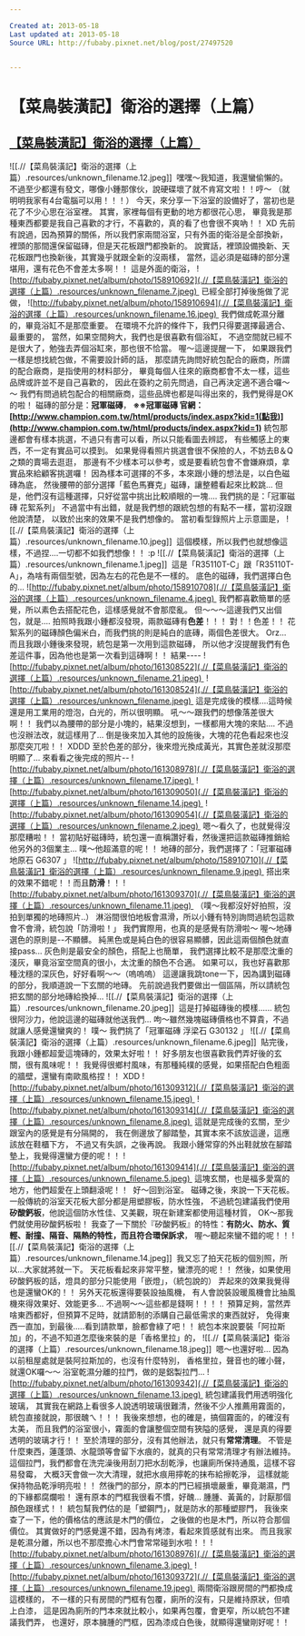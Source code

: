 ```yaml
---

Created at: 2013-05-18
Last updated at: 2013-05-18
Source URL: http://fubaby.pixnet.net/blog/post/27497520


---
```


# 【菜鳥裝潢記】衛浴的選擇（上篇）


## [【菜鳥裝潢記】衛浴的選擇（上篇）](http://fubaby.pixnet.net/blog/post/27497520)
	

![[.//【菜鳥裝潢記】衛浴的選擇（上篇）.resources/unknown_filename.12.jpeg]] 
嘿嘿～我知道，我還蠻偷懶的。
不過至少都還有發文，哪像小鍾那傢伙，說硬碟壞了就不肯寫文啦！！哼～
（就明明我家有4台電腦可以用！！！）
今天，來分享一下浴室的設備好了，當初也是花了不少心思在浴室裡。
其實，家裡每個有更動的地方都很花心思，
畢竟我是那種東西都要是我自己喜歡的才行，不喜歡的，真的看了也會很不爽吶！！ XD
先前有說過，因為預算的關係，所以我們家兩間浴室，只有外面的衛浴是全部換新，
裡頭的那間還保留磁磚，但是天花板跟門都換新的。
說實話，裡頭設備換新、天花板跟門也換新後，其實幾乎就跟全新的沒兩樣，
當然，這必須是磁磚的部分還堪用，還有花色不會差太多啊！！
這是外面的衛浴，
![http://fubaby.pixnet.net/album/photo/158910692](.//【菜鳥裝潢記】衛浴的選擇（上篇）.resources/unknown_filename.7.jpeg) 
已經全部打掉後施做了泥做，
![http://fubaby.pixnet.net/album/photo/158910694](.//【菜鳥裝潢記】衛浴的選擇（上篇）.resources/unknown_filename.16.jpeg) 
我們做成乾濕分離的，畢竟浴缸不是那麼重要。
在環境不允許的條件下，我們只得要選擇最適合、最重要的，
當然，如果空間夠大，我們也是很喜歡有個浴缸，
不過空間就已經不是很大了，勉強去弄個浴缸來，那也很不恰當。
喔～這邊提醒一下，
如果跟我們一樣是想找統包做，不需要設計師的話，
那麼請先詢問好統包配合的廠商，所謂的配合廠商，是指使用的材料部分，
畢竟每個人往來的廠商都會不太一樣，這些品牌或許並不是自己喜歡的，
因此在簽約之前先問過，自己再決定適不適合囉～～
我們有問過統包配合的相關廠商，這些品牌也都是叫得出來的，我們覺得是OK的啦！
磁磚的部分是：**冠軍磁磚**，
**※※冠軍磁磚 官網：[http://www.champion.com.tw/html/products/index.aspx?kid=1(點我)](http://www.champion.com.tw/html/products/index.aspx?kid=1)**
統包那邊都會有樣本挑選，不過只有書可以看，所以只能看圖去辨認，
有些觸感上的東西，不一定有實品可以摸到。
如果覺得看照片挑選會很不保險的人，不妨去B＆Q之類的賣場去逛逛，
那邊有不少樣本可以參考，或是要看統包會不會嫌麻煩，拿實品來給顧客挑選囉！
因為樣本可選擇的不多，本來跟小鍾的想法是，以白色磁磚為底，
然後腰帶的部分選擇「藍色馬賽克」磁磚，讓整體看起來比較跳...
但是，他們沒有這種選擇，只好從當中挑出比較順眼的一塊....
我們挑的是：「冠軍磁磚 花絮系列」
不過當中有出錯，就是我們想的跟統包想的有點不一樣，當初沒跟他說清楚，
以致於出來的效果不是我們想像的。
當初看型錄照片上示意圖是，
![[.//【菜鳥裝潢記】衛浴的選擇（上篇）.resources/unknown_filename.10.jpeg]] 
這個模樣，所以我們也就想像這樣，不過捏....一切都不如我們想像！！ :p
![[.//【菜鳥裝潢記】衛浴的選擇（上篇）.resources/unknown_filename.1.jpeg]] 
這是「R35110T-C」跟「R35110T-A」，為啥有兩個型號，因為左右的花色是不一樣的。
底色的磁磚，我們選擇白色的...
![http://fubaby.pixnet.net/album/photo/158910708](.//【菜鳥裝潢記】衛浴的選擇（上篇）.resources/unknown_filename.4.jpeg) 
我們都喜歡簡單的感覺，所以素色去搭配花色，這樣感覺就不會那麼亂。
但～～～這邊我們又出個包，就是....
拍照時我跟小鍾都沒發現，兩款磁磚有**色差**！！！
對！！色差！！
花絮系列的磁磚顏色偏米白，而我們挑的則是純白的底磚，兩個色差很大。 Orz...
而且我跟小鍾後來發現，統包是第一次用到這款磁磚，
所以他才沒提醒我們有色差這件事，因為他也是第一次看到這磚啊！！
結果----
![http://fubaby.pixnet.net/album/photo/161308522](.//【菜鳥裝潢記】衛浴的選擇（上篇）.resources/unknown_filename.21.jpeg) 
![http://fubaby.pixnet.net/album/photo/161308524](.//【菜鳥裝潢記】衛浴的選擇（上篇）.resources/unknown_filename.jpeg) 
這是完成後的模樣....這時候還是用工業用的燈泡，白光的，所以很明顯。
吼～～跟我們的想像落差很大啊！！
我們以為腰帶的部分是小塊的，結果沒想到，一樣都用大塊的來貼....
不過也沒辦法改，就這樣用了...
倒是後來加入其他的設施後，大塊的花色看起來也沒那麼突兀啦！！ XDDD
至於色差的部分，後來燈光換成黃光，其實色差就沒那麼明顯了...
來看看之後完成的照片--
![http://fubaby.pixnet.net/album/photo/161308978](.//【菜鳥裝潢記】衛浴的選擇（上篇）.resources/unknown_filename.17.jpeg) 
![http://fubaby.pixnet.net/album/photo/161309050](.//【菜鳥裝潢記】衛浴的選擇（上篇）.resources/unknown_filename.14.jpeg) 
![http://fubaby.pixnet.net/album/photo/161309054](.//【菜鳥裝潢記】衛浴的選擇（上篇）.resources/unknown_filename.2.jpeg) 
嗯～看久了，也就覺得沒那麼糟啦！！
當初貼好磁磚時，統包還一直稱讚好看，然後還把這款磁磚推銷給他另外的3個業主...
噗～他超滿意的呢！！
地磚的部分，我們選擇了：「冠軍磁磚 地原石 G6307 」
![http://fubaby.pixnet.net/album/photo/158910710](.//【菜鳥裝潢記】衛浴的選擇（上篇）.resources/unknown_filename.9.jpeg) 
搭出來的效果不錯呢！！而且**防滑**！！
![http://fubaby.pixnet.net/album/photo/161309370](.//【菜鳥裝潢記】衛浴的選擇（上篇）.resources/unknown_filename.11.jpeg) 
（噗～我都沒好好拍照，沒拍到單獨的地磚照片..）
淋浴間很怕地板會濕滑，所以小鍾有特別詢問過統包這款會不會滑，統包說「防滑啦！」
我們實際用，也真的是感覺有防滑啦～
喔～地磚選色的原則是--不顯髒。
純黑色或是純白色的很容易顯髒，因此這兩個顏色就直接pass...
灰色則是最安全的顏色，搭配上也簡單，
我們選擇比較不是那麼沈重的淺灰，畢竟浴室空間真的很小，太沈重的顏色不合適。
如果可以，我也好喜歡那種沈穩的深灰色，好好看啊～～（嗚嗚嗚）
這邊讓我跳tone一下，因為講到磁磚的部分，我順道說一下玄關的地磚。
先前說過我們要做出一個區隔，所以請統包把玄關的部分地磚給換掉...
![[.//【菜鳥裝潢記】衛浴的選擇（上篇）.resources/unknown_filename.20.jpeg]] 
這是打掉磁磚後的模樣......
統包很阿沙力，他說這邊的磁磚就他送我們...
呴～雖然幾塊磁磚價格也不算貴，不過就讓人感覺還蠻爽的！ 噗～
我們挑了「冠軍磁磚 浮梁石 G30132 」
![[.//【菜鳥裝潢記】衛浴的選擇（上篇）.resources/unknown_filename.6.jpeg]] 
貼完後，我跟小鍾都超愛這塊磚的，效果太好啦！！
好多朋友也很喜歡我們弄好後的玄關，很有風味呢！！
我覺得很鄉村風味，有那種純樸的感覺，如果搭配白色粗面的牆壁，還蠻有南歐風格捏！！ XDD
![http://fubaby.pixnet.net/album/photo/161309312](.//【菜鳥裝潢記】衛浴的選擇（上篇）.resources/unknown_filename.15.jpeg) 
![http://fubaby.pixnet.net/album/photo/161309314](.//【菜鳥裝潢記】衛浴的選擇（上篇）.resources/unknown_filename.8.jpeg) 
這就是完成後的玄關，至少跟室內的感覺是有分隔開的，
我在側邊放了腳踏墊，其實本來不該放這邊，這應該放在鞋櫃下方，
不過又有失誤，之後再說。
我跟小鍾常穿的外出鞋就放在腳踏墊上，我覺得還蠻方便的呢！！
![http://fubaby.pixnet.net/album/photo/161309414](.//【菜鳥裝潢記】衛浴的選擇（上篇）.resources/unknown_filename.5.jpeg) 
這塊玄關，也是福多愛窩的地方，他們超愛在上頭翻滾呢！！ 
好～回到浴室。
磁磚之後，來說一下天花板。
一般傳統的浴室天花板大部分都是用塑膠板，防水性強，
不過統包建議我們使用**矽酸鈣板**，他說這個防水性佳、又美觀，現在新建案都使用這種材質，
OK～那我們就使用矽酸鈣板啦！
我查了一下關於『矽酸鈣板』的特性：**有防火、防水、質輕、耐撞、隔音、隔熱的特性，而且符合環保訴求**，
喔～聽起來蠻不錯的呢！！
![[.//【菜鳥裝潢記】衛浴的選擇（上篇）.resources/unknown_filename.14.jpeg]] 
我又忘了拍天花板的個別照，所以...大家就將就一下。
天花板看起來非常平整，蠻漂亮的呢！！
然後，如果使用矽酸鈣板的話，燈具的部分只能使用「嵌燈」，（統包說的）
弄起來的效果我覺得也是還蠻OK的！！
另外天花板還得要裝設抽風機，
有人會說裝設暖風機會比抽風機來得效果好、效能更多...
不過啊～～這些都是錢啊！！！！
預算足夠，當然弄啥東西都好，但預算不足時，就請節制的添購自己最低需求的東西就好，
免得東西一直加，到最後.....看到請款單，臉都會綠了吧！！
統包本來說要裝「阿拉斯加」的，不過不知道怎麼後來裝的是「香格里拉」的，
![[.//【菜鳥裝潢記】衛浴的選擇（上篇）.resources/unknown_filename.18.jpeg]] 
嗯～也還好啦...
因為以前租屋處就是裝阿拉斯加的，也沒有什麼特別，
香格里拉，聲音也的確小聲，就還OK囉～～
浴室乾濕分離的拉門，做的是鋁製拉門...
![http://fubaby.pixnet.net/album/photo/161309342](.//【菜鳥裝潢記】衛浴的選擇（上篇）.resources/unknown_filename.13.jpeg) 
統包建議我們用透明強化玻璃，
其實我在網路上看很多人說透明玻璃很難清，然後不少人推薦用霧面的，
統包直接就說，那很醜ㄟ！！！
我後來想想，也的確是，搞個霧面的，的確沒有太美，
而且我們的浴室很小，霧面的會讓整個空間有狹隘的感覺，
還是真的得要透明的玻璃才行！！
至於清理的部分，沒有其他辦法，就只有**常常清理**。
不管是什麼東西，蓮蓬頭、水龍頭等會留下水痕的，就真的只有常常清理才有辦法維持。
這個拉門，我們都會在洗完澡後用刮刀把水刮乾淨，也讓廁所保持通風，這樣不容易發霉，
大概3天會做一次大清理，就把水痕用擰乾的抹布給擦乾淨，
這樣就能保持物品乾淨明亮啦！！
然後門的部分，原本的門已經損壞嚴重，畢竟潮濕，門的下緣都腐爛啦！
還有原本的門框我很看不慣，好醜...
腫腫、黃黃的，討厭那個顏色跟樣式！！
統包幫我們估的是「塑鋼門」，就是防水的那種塑膠門，
我後來查了一下，他的價格估的應該是木門的價位，
之後做的也是木門，所以符合那個價位。
其實做好的門感覺還不錯，因為有烤漆，看起來質感就有出來。
而且我家是乾濕分離，所以也不那麼擔心木門會常常碰到水啦！！
![http://fubaby.pixnet.net/album/photo/161308976](.//【菜鳥裝潢記】衛浴的選擇（上篇）.resources/unknown_filename.3.jpeg) 
![http://fubaby.pixnet.net/album/photo/161309372](.//【菜鳥裝潢記】衛浴的選擇（上篇）.resources/unknown_filename.19.jpeg) 
兩間衛浴跟房間的門都換成這模樣的，
不一樣的只有房間的門框有包覆，廁所的沒有，只是維持原狀，但噴上白漆，
這是因為廁所的門本來就比較小，如果再包覆，會更窄，所以統包不建議我們弄，
也還好，原本臃腫的門框，因為漆成白色後，就顯得還蠻剛好呢！！

